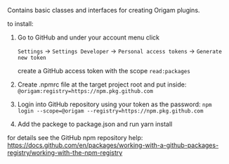 Contains basic classes and interfaces for creating Origam plugins.

to install: 

1. Go to GitHub and under your account menu click 

     `Settings` -> `Settings Developer` -> `Personal access tokens` -> `Generate new token` 

   create a GitHub access token with the scope `read:packages`
2. Create .npmrc file at the target project root and put inside: `@origam:registry=https://npm.pkg.github.com` 
3. Login into GitHub repository using your token as the password:  `npm login --scope=@origam --registry=https://npm.pkg.github.com`
3. Add the packege to package.json and run yarn install

for details see the GitHub npm repository help: https://docs.github.com/en/packages/working-with-a-github-packages-registry/working-with-the-npm-registry
